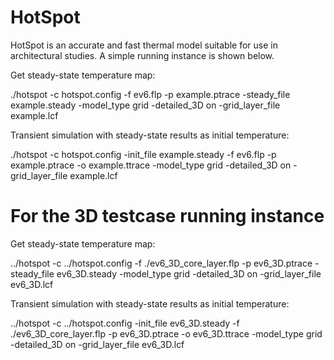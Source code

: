 # HotSpot
HotSpot is an accurate and fast thermal model suitable for use in architectural studies. A simple running instance is shown below.


Get steady-state temperature map:

./hotspot -c hotspot.config -f ev6.flp -p example.ptrace -steady_file example.steady -model_type grid -detailed_3D on -grid_layer_file example.lcf


Transient simulation with steady-state results as initial temperature:

./hotspot -c hotspot.config -init_file example.steady -f ev6.flp -p example.ptrace -o example.ttrace -model_type grid -detailed_3D on -grid_layer_file example.lcf



# For the 3D testcase running instance

Get steady-state temperature map:

../hotspot -c ../hotspot.config -f ./ev6_3D_core_layer.flp -p ev6_3D.ptrace -steady_file ev6_3D.steady -model_type grid -detailed_3D on -grid_layer_file ev6_3D.lcf


Transient simulation with steady-state results as initial temperature:

../hotspot -c ../hotspot.config -init_file ev6_3D.steady -f ./ev6_3D_core_layer.flp -p ev6_3D.ptrace -o ev6_3D.ttrace -model_type grid -detailed_3D on -grid_layer_file ev6_3D.lcf


